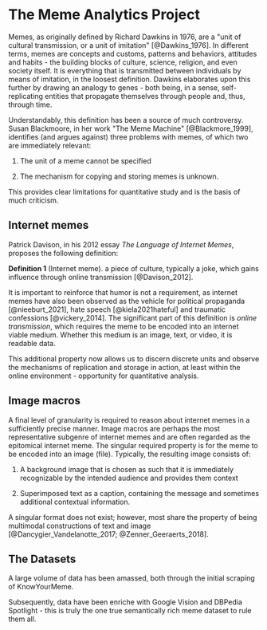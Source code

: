# The Meme Analytics Project

Memes, as originally defined by Richard Dawkins in 1976, are a "unit of
cultural transmission, or a unit of imitation" [@Dawkins_1976]. In
different terms, memes are concepts and customs, patterns and behaviors,
attitudes and habits - the building blocks of culture, science,
religion, and even society itself. It is everything that is transmitted
between individuals by means of imitation, in the loosest definition.
Dawkins elaborates upon this further by drawing an analogy to genes -
both being, in a sense, self-replicating entities that propagate
themselves through people and, thus, through time.

Understandably, this definition has been a source of much controversy.
Susan Blackmoore, in her work "The Meme Machine" [@Blackmore_1999],
identifies (and argues against) three problems with memes, of which two
are immediately relevant:

1.  The unit of a meme cannot be specified

2.  The mechanism for copying and storing memes is unknown.

This provides clear limitations for quantitative study and is the basis
of much criticism.

## Internet memes

Patrick Davison, in his 2012 essay *The Language of Internet Memes*,
proposes the following definition:


**Definition 1** (Internet meme). a piece of culture, typically a joke,
which gains influence through online transmission [@Davison_2012].

It is important to reinforce that humor is not a requirement, as
internet memes have also been observed as the vehicle for political
propaganda [@nieeburt_2021], hate speech [@kiela2021hateful] and
traumatic confessions [@vickery_2014]. The significant part of this
definition is *online transmission*, which requires the meme to be
encoded into an internet viable medium. Whether this medium is an image,
text, or video, it is readable data.

This additional property now allows us to discern discrete units and
observe the mechanisms of replication and storage in action, at least
within the online environment - opportunity for quantitative analysis.

## Image macros

A final level of granularity is required to reason about internet memes
in a sufficiently precise manner. Image macros are perhaps the most
representative subgenre of internet memes and are often regarded as the
epitomical internet meme. The singular required property is for the meme
to be encoded into an image (file). Typically, the resulting image
consists of:

1.  A background image that is chosen as such that it is immediately
    recognizable by the intended audience and provides them context

2.  Superimposed text as a caption, containing the message and sometimes
    additional contextual information.

A singular format does not exist; however, most share the property of
being multimodal constructions of text and image
[@Dancygier_Vandelanotte_2017; @Zenner_Geeraerts_2018].


## The Datasets

A large volume of data has been amassed, both through the initial
scraping of KnowYourMeme.

Subsequently, data have been enriche  with Google Vision and DBPedia Spotlight - this is truly the one true semantically rich meme dataset to rule them all.
